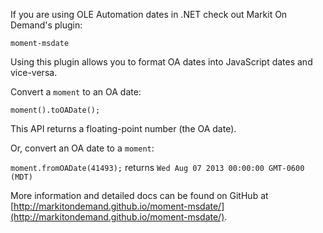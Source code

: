 If you are using OLE Automation dates in .NET check out Markit On Demand's plugin:

`moment-msdate`

Using this plugin allows you to format OA dates into JavaScript dates and vice-versa.

Convert a `moment` to an OA date:

`moment().toOADate();`

This API returns a floating-point number (the OA date).

Or, convert an OA date to a `moment`:

`moment.fromOADate(41493);` returns `Wed Aug 07 2013 00:00:00 GMT-0600 (MDT)`

More information and detailed docs can be found on GitHub at [http://markitondemand.github.io/moment-msdate/](http://markitondemand.github.io/moment-msdate/).